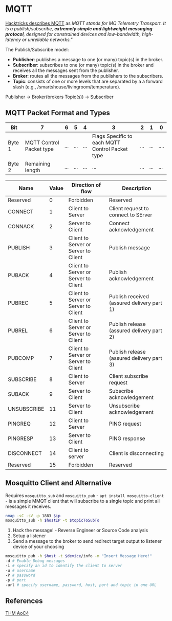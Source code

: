#  MQTT

[Hacktricks describes MQTT](https://book.hacktricks.xyz/network-services-pentesting/1883-pentesting-mqtt-mosquitto) as *MQTT stands for MQ Telemetry Transport. It is a publish/subscribe, **extremely simple and lightweight messaging protocol**, designed for constrained devices and low-bandwidth, high-latency or unreliable networks."*

The Publish/Subscribe model:
- **Publisher**: publishes a message to one (or many) topic(s) in the broker.
- **Subscriber**: subscribes to one (or many) topic(s) in the broker and receives all the messages sent from the publisher.
- **Broker**: routes all the messages from the publishers to the subscribers.
- **Topic**: consists of one or more levels that are separated by a a forward slash (e.g., /smartshouse/livingroom/temperature).

Publisher -> Broker(brokers Topic(s)) -> Subscriber

## MQTT Packet Format and Types

Bit | 7 | 6 | 5 | 4 | 3 | 2 | 1 | 0
--- | --- |  --- |  --- |  --- |  --- |  --- |  --- |  ---
Byte 1 | MQTT Control Packet type | ... | ... | ... | Flags Specific to each MQTT Control Packet type  | ... | ... | .... 
Byte 2 | Remaining length | ... | ... | ... | ... | ... | ... | ... 


Name | Value | Direction of flow | Description
--- | --- | --- | ---
Reserved | 0 | Forbidden | Reserved
CONNECT | 1 | Client to Server | Client request to connect to SErver 
CONNACK | 2 | Server to Client | Connect acknowledgement
PUBLISH | 3 | Client to Server or Server to Client | Publish message
PUBACK | 4 | Client to Server or Server to Client  | Publish acknowledgement
PUBREC | 5 | Client to Server or Server to Client | Publish received (assured delivery part 1)
PUBREL | 6 | Client to Server or Server to Client | Publish release (assured delivery part 2)
PUBCOMP | 7 | Client to Server or Server to Client | Publish release (assured delivery part 3)
SUBSCRIBE | 8 | Client to Server | Client subscribe request 
SUBACK | 9 | Server to Client | Subscribe acknowledgement
UNSUBSCRIBE | 11 | Server to Client | Unsubscribe acknowledgement
PINGREQ | 12 | Client to Server | PING request
PINGRESP | 13 | Server to Client | PING response
DISCONNECT | 14 | Client to server | Client is disconnecting
Reserved | 15 | Forbidden | Reserved 

## Mosquitto Client and Alternative

Requires `mosquitto_sub` and `mosquitto_pub` -  `apt install mosquitto-client` - is a simple MMQT client that will subscribe to a single topic and print all messages it receives.
 
```bash
nmap -sC -sV -p 1883 $ip
mosquitto_sub -h $hostIP -t $topicToSubTo
```

1. Hack the message! - Reverse Engineer or Source Code analysis
1. Setup a listener
1. Send a message to the broker to send redirect target output to listener device of your choosing

```bash
mosquitto_pub -h $host -t $device/info -m "Insert Message Here!"
-d # Enable Debug messages
-i # specify an id to identify the client to server 
-u # username
-P # password
-p # port
-url # specify username, password, host, port and topic in one URL
```


## References

[THM AoC4](https://tryhackme.com/room/adventofcyber4)